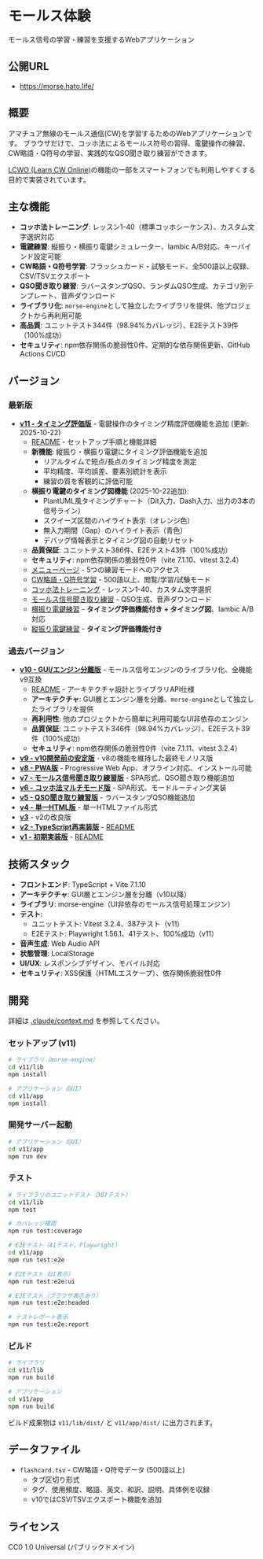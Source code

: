 # モールス体験

モールス信号の学習・練習を支援するWebアプリケーション

## 公開URL

- https://morse.hato.life/

## 概要

アマチュア無線のモールス通信(CW)を学習するためのWebアプリケーションです。
ブラウザだけで、コッホ法によるモールス符号の習得、電鍵操作の練習、CW略語・Q符号の学習、実践的なQSO聞き取り練習ができます。

[LCWO (Learn CW Online)](https://lcwo.net/)の機能の一部をスマートフォンでも利用しやすくする目的で実装されています。

## 主な機能

- **コッホ法トレーニング**: レッスン1-40（標準コッホシーケンス）、カスタム文字選択対応
- **電鍵練習**: 縦振り・横振り電鍵シミュレーター、Iambic A/B対応、キーバインド設定可能
- **CW略語・Q符号学習**: フラッシュカード・試験モード、全500語以上収録、CSV/TSVエクスポート
- **QSO聞き取り練習**: ラバースタンプQSO、ランダムQSO生成、カテゴリ別テンプレート、音声ダウンロード
- **ライブラリ化**: `morse-engine`として独立したライブラリを提供、他プロジェクトから再利用可能
- **高品質**: ユニットテスト344件（98.94%カバレッジ）、E2Eテスト39件（100%成功）
- **セキュリティ**: npm依存関係の脆弱性0件、定期的な依存関係更新、GitHub Actions CI/CD

## バージョン

### 最新版
- **[v11 - タイミング評価版](https://morse.hato.life/v11/)** - 電鍵操作のタイミング精度評価機能を追加 (更新: 2025-10-22)
  - [README](v11/app/README.md) - セットアップ手順と機能詳細
  - **新機能**: 縦振り・横振り電鍵にタイミング評価機能を追加
    - リアルタイムで短点/長点のタイミング精度を測定
    - 平均精度、平均誤差、要素別統計を表示
    - 練習の質を客観的に評価可能
  - **横振り電鍵のタイミング図機能** (2025-10-22追加):
    - PlantUML風タイミングチャート（Dit入力、Dash入力、出力の3本の信号ライン）
    - スクイーズ区間のハイライト表示（オレンジ色）
    - 無入力期間（Gap）のハイライト表示（青色）
    - デバッグ情報表示とタイミング図の自動リセット
  - **品質保証**: ユニットテスト386件、E2Eテスト43件（100%成功）
  - **セキュリティ**: npm依存関係の脆弱性0件（vite 7.1.10、vitest 3.2.4）
  - [メニューページ](https://morse.hato.life/v11/) - 5つの練習モードへのアクセス
  - [CW略語・Q符号学習](https://morse.hato.life/v11/#flashcard) - 500語以上、閲覧/学習/試験モード
  - [コッホ法トレーニング](https://morse.hato.life/v11/#koch) - レッスン1-40、カスタム文字選択
  - [モールス信号聞き取り練習](https://morse.hato.life/v11/#listening) - QSO生成、音声ダウンロード
  - [横振り電鍵練習](https://morse.hato.life/v11/#horizontal-key) - **タイミング評価機能付き + タイミング図**、Iambic A/B対応
  - [縦振り電鍵練習](https://morse.hato.life/v11/#vertical-key) - **タイミング評価機能付き**

### 過去バージョン
- **[v10 - GUI/エンジン分離版](https://morse.hato.life/v10/)** - モールス信号エンジンのライブラリ化、全機能v9互換
  - [README](v10/README.md) - アーキテクチャ設計とライブラリAPI仕様
  - **アーキテクチャ**: GUI層とエンジン層を分離、`morse-engine`として独立したライブラリを提供
  - **再利用性**: 他のプロジェクトから簡単に利用可能なUI非依存のエンジン
  - **品質保証**: ユニットテスト346件（98.94%カバレッジ）、E2Eテスト39件（100%成功）
  - **セキュリティ**: npm依存関係の脆弱性0件（vite 7.1.11、vitest 3.2.4）
- **[v9 - v10開発前の安定版](https://morse.hato.life/v9/)** - v8の機能を維持した最終モノリス版
- **[v8 - PWA版](https://morse.hato.life/v8/)** - Progressive Web App、オフライン対応、インストール可能
- **[v7 - モールス信号聞き取り練習版](https://morse.hato.life/v7/)** - SPA形式、QSO聞き取り機能追加
- **[v6 - コッホ法マルチモード版](https://morse.hato.life/v6/)** - SPA形式、モードルーティング実装
- **[v5 - QSO聞き取り練習版](https://morse.hato.life/v5/)** - ラバースタンプQSO機能追加
- **[v4 - 単一HTML版](https://morse.hato.life/v4/)** - 単一HTMLファイル形式
- **[v3](https://morse.hato.life/v3/)** - v2の改良版
- **[v2 - TypeScript再実装版](https://morse.hato.life/v2/)** - [README](v2/README.md)
- **[v1 - 初期実装版](https://morse.hato.life/v1/)** - [README](v1/README.md)

## 技術スタック

- **フロントエンド**: TypeScript + Vite 7.1.10
- **アーキテクチャ**: GUI層とエンジン層を分離（v10以降）
- **ライブラリ**: morse-engine（UI非依存のモールス信号処理エンジン）
- **テスト**:
  - ユニットテスト: Vitest 3.2.4、387テスト（v11）
  - E2Eテスト: Playwright 1.56.1、41テスト、100%成功（v11）
- **音声生成**: Web Audio API
- **状態管理**: LocalStorage
- **UI/UX**: レスポンシブデザイン、モバイル対応
- **セキュリティ**: XSS保護（HTMLエスケープ）、依存関係脆弱性0件

## 開発

詳細は [.claude/context.md](.claude/context.md) を参照してください。

### セットアップ (v11)

```bash
# ライブラリ（morse-engine）
cd v11/lib
npm install

# アプリケーション（GUI）
cd v11/app
npm install
```

### 開発サーバー起動

```bash
# アプリケーション（GUI）
cd v11/app
npm run dev
```

### テスト

```bash
# ライブラリのユニットテスト（387テスト）
cd v11/lib
npm test

# カバレッジ確認
npm run test:coverage

# E2Eテスト（41テスト、Playwright）
cd v11/app
npm run test:e2e

# E2Eテスト（UI表示）
npm run test:e2e:ui

# E2Eテスト（ブラウザ表示あり）
npm run test:e2e:headed

# テストレポート表示
npm run test:e2e:report
```

### ビルド

```bash
# ライブラリ
cd v11/lib
npm run build

# アプリケーション
cd v11/app
npm run build
```

ビルド成果物は `v11/lib/dist/` と `v11/app/dist/` に出力されます。

## データファイル

- `flashcard.tsv` - CW略語・Q符号データ (500語以上)
  - タブ区切り形式
  - タグ、使用頻度、略語、英文、和訳、説明、具体例を収録
  - v10ではCSV/TSVエクスポート機能を追加

## ライセンス

CC0 1.0 Universal (パブリックドメイン)
